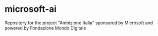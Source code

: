 # microsoft-ai
Repository for the project "Ambizione Italia" sponsored by Microsoft and powered by Fondazione Mondo Digitale
